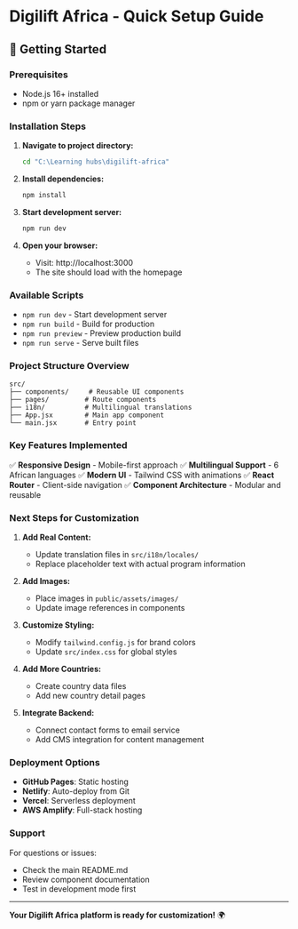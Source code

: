 # Digilift Africa - Quick Setup Guide

## 🚀 Getting Started

### Prerequisites
- Node.js 16+ installed
- npm or yarn package manager

### Installation Steps

1. **Navigate to project directory:**
   ```bash
   cd "C:\Learning hubs\digilift-africa"
   ```

2. **Install dependencies:**
   ```bash
   npm install
   ```

3. **Start development server:**
   ```bash
   npm run dev
   ```

4. **Open your browser:**
   - Visit: http://localhost:3000
   - The site should load with the homepage

### Available Scripts

- `npm run dev` - Start development server
- `npm run build` - Build for production
- `npm run preview` - Preview production build
- `npm run serve` - Serve built files

### Project Structure Overview

```
src/
├── components/     # Reusable UI components
├── pages/         # Route components
├── i18n/          # Multilingual translations
├── App.jsx        # Main app component
└── main.jsx       # Entry point
```

### Key Features Implemented

✅ **Responsive Design** - Mobile-first approach
✅ **Multilingual Support** - 6 African languages
✅ **Modern UI** - Tailwind CSS with animations
✅ **React Router** - Client-side navigation
✅ **Component Architecture** - Modular and reusable

### Next Steps for Customization

1. **Add Real Content:**
   - Update translation files in `src/i18n/locales/`
   - Replace placeholder text with actual program information

2. **Add Images:**
   - Place images in `public/assets/images/`
   - Update image references in components

3. **Customize Styling:**
   - Modify `tailwind.config.js` for brand colors
   - Update `src/index.css` for global styles

4. **Add More Countries:**
   - Create country data files
   - Add new country detail pages

5. **Integrate Backend:**
   - Connect contact forms to email service
   - Add CMS integration for content management

### Deployment Options

- **GitHub Pages**: Static hosting
- **Netlify**: Auto-deploy from Git
- **Vercel**: Serverless deployment
- **AWS Amplify**: Full-stack hosting

### Support

For questions or issues:
- Check the main README.md
- Review component documentation
- Test in development mode first

---

**Your Digilift Africa platform is ready for customization!** 🌍